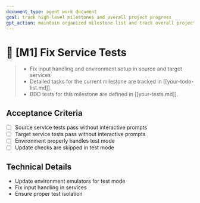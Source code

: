 ```yaml
---
document_type: agent work document
goal: track high-level milestones and overall project progress
gpt_action: maintain organized milestone list and track overall project direction
---
```


# 🚀 [M1] Fix Service Tests
> - Fix input handling and environment setup in source and target services
> - Detailed tasks for the current milestone are tracked in [[your-todo-list.md]].
> - BDD tests for this milestone are defined in [[your-tests.md]].

## Acceptance Criteria
- [ ] Source service tests pass without interactive prompts
- [ ] Target service tests pass without interactive prompts
- [ ] Environment properly handles test mode
- [ ] Update checks are skipped in test mode

## Technical Details
- Update environment emulators for test mode
- Fix input handling in services
- Ensure proper test isolation

<!--
# 🚀 [M2] Milestone Title
> - Each milestone represents a significant project phase or feature.
> - Detailed tasks for the current milestone are tracked in [[your-todo-list.md]].
> - BDD tests for this milestone are defined in [[your-tests.md]].
-->
